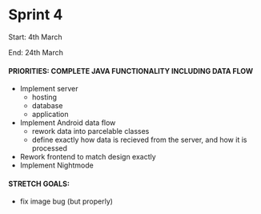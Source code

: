 # Sprint 4

Start: 4th March 

End: 24th March

#### PRIORITIES: COMPLETE JAVA FUNCTIONALITY INCLUDING DATA FLOW

- Implement server
  - hosting
  - database 
  - application
- Implement Android data flow
  - rework data into parcelable classes
  - define exactly how data is recieved from the server, and how it is processed
- Rework frontend to match design exactly
- Implement Nightmode

#### STRETCH GOALS:
- fix image bug (but properly)